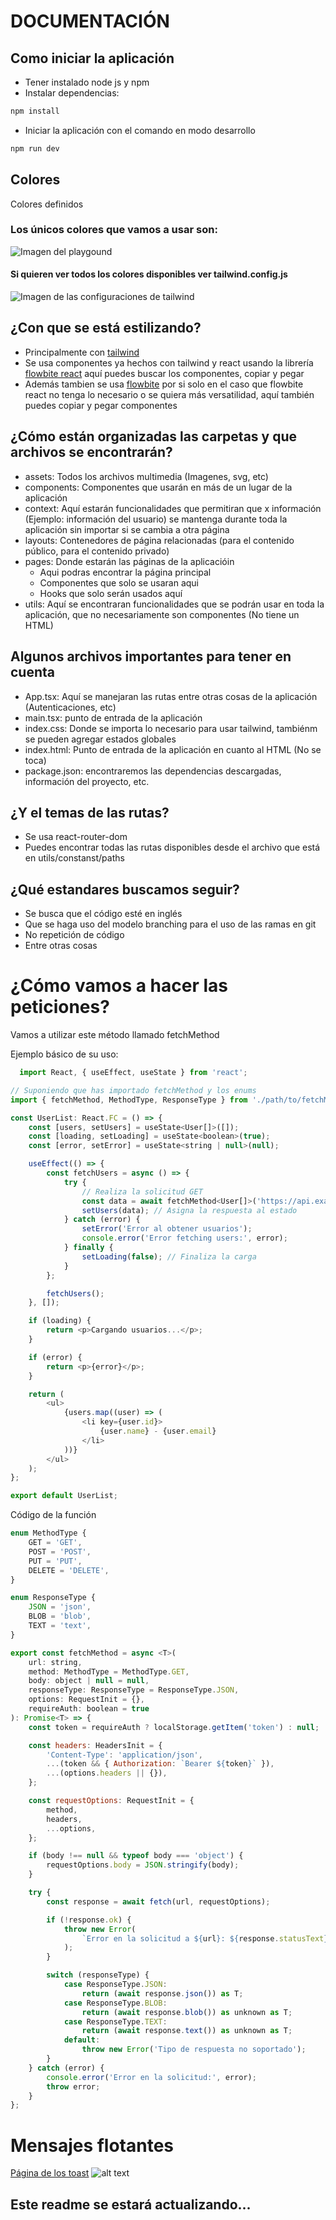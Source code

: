 # DOCUMENTACIÓN

## Como iniciar la aplicación

- Tener instalado node js y npm
- Instalar dependencias:

```javascript
npm install
```

- Iniciar la aplicación con el comando en modo desarrollo

```javascript
npm run dev
```

## Colores

Colores definidos

### Los únicos colores que vamos a usar son:

![Imagen del playgound](src/assets/img/Playgound.png)

#### Si quieren ver todos los colores disponibles ver tailwind.config.js

![Imagen de las configuraciones de tailwind](src/assets/img/tailwindConfig2.png)

## ¿Con que se está estilizando?

- Principalmente con [tailwind](https://tailwindcss.com/)
- Se usa componentes ya hechos con tailwind y react usando la librería [flowbite react](https://flowbite-react.com/) aquí puedes buscar los componentes, copiar y pegar
- Además tambien se usa [flowbite](https://flowbite.com/) por si solo en el caso que flowbite react no tenga lo necesario o se quiera más versatilidad, aquí también puedes copiar y pegar componentes

## ¿Cómo están organizadas las carpetas y que archivos se encontrarán?

- assets: Todos los archivos multimedia (Imagenes, svg, etc)
- components: Componentes que usarán en más de un lugar de la aplicación
- context: Aquí estarán funcionalidades que permitiran que x información (Ejemplo: información del usuario) se mantenga durante toda la aplicación sin importar si se cambia a otra página
- layouts: Contenedores de página relacionadas (para el contenido público, para el contenido privado)
- pages: Donde estarán las páginas de la aplicacióin
  - Aqui podras encontrar la página principal
  - Componentes que solo se usaran aqui
  - Hooks que solo serán usados aquí
- utils: Aquí se encontraran funcionalidades que se podrán usar en toda la aplicación, que no necesariamente son componentes (No tiene un HTML)

## Algunos archivos importantes para tener en cuenta

- App.tsx: Aquí se manejaran las rutas entre otras cosas de la aplicación (Autenticaciones, etc)
- main.tsx: punto de entrada de la aplicación
- index.css: Donde se importa lo necesario para usar tailwind, tambiénm se pueden agregar estados globales
- index.html: Punto de entrada de la aplicación en cuanto al HTML (No se toca)
- package.json: encontraremos las dependencias descargadas, información del proyecto, etc.

## ¿Y el temas de las rutas?

- Se usa react-router-dom
- Puedes encontrar todas las rutas disponibles desde el archivo que está en utils/constanst/paths

## ¿Qué estandares buscamos seguir?

- Se busca que el código esté en inglés
- Que se haga uso del modelo branching para el uso de las ramas en git
- No repetición de código
- Entre otras cosas

# ¿Cómo vamos a hacer las peticiones?

Vamos a utilizar este método llamado fetchMethod

Ejemplo básico de su uso:

```javascript
  import React, { useEffect, useState } from 'react';

// Suponiendo que has importado fetchMethod y los enums
import { fetchMethod, MethodType, ResponseType } from './path/to/fetchMethod';

const UserList: React.FC = () => {
    const [users, setUsers] = useState<User[]>([]);
    const [loading, setLoading] = useState<boolean>(true);
    const [error, setError] = useState<string | null>(null);

    useEffect(() => {
        const fetchUsers = async () => {
            try {
                // Realiza la solicitud GET
                const data = await fetchMethod<User[]>('https://api.example.com/users', MethodType.GET);
                setUsers(data); // Asigna la respuesta al estado
            } catch (error) {
                setError('Error al obtener usuarios');
                console.error('Error fetching users:', error);
            } finally {
                setLoading(false); // Finaliza la carga
            }
        };

        fetchUsers();
    }, []);

    if (loading) {
        return <p>Cargando usuarios...</p>;
    }

    if (error) {
        return <p>{error}</p>;
    }

    return (
        <ul>
            {users.map((user) => (
                <li key={user.id}>
                    {user.name} - {user.email}
                </li>
            ))}
        </ul>
    );
};

export default UserList;

```

Código de la función

```javascript
enum MethodType {
	GET = 'GET',
	POST = 'POST',
	PUT = 'PUT',
	DELETE = 'DELETE',
}

enum ResponseType {
	JSON = 'json',
	BLOB = 'blob',
	TEXT = 'text',
}

export const fetchMethod = async <T>(
	url: string,
	method: MethodType = MethodType.GET,
	body: object | null = null,
	responseType: ResponseType = ResponseType.JSON,
	options: RequestInit = {},
	requireAuth: boolean = true
): Promise<T> => {
	const token = requireAuth ? localStorage.getItem('token') : null;

	const headers: HeadersInit = {
		'Content-Type': 'application/json',
		...(token && { Authorization: `Bearer ${token}` }),
		...(options.headers || {}),
	};

	const requestOptions: RequestInit = {
		method,
		headers,
		...options,
	};

	if (body !== null && typeof body === 'object') {
		requestOptions.body = JSON.stringify(body);
	}

	try {
		const response = await fetch(url, requestOptions);

		if (!response.ok) {
			throw new Error(
				`Error en la solicitud a ${url}: ${response.statusText} (Status: ${response.status})`
			);
		}

		switch (responseType) {
			case ResponseType.JSON:
				return (await response.json()) as T;
			case ResponseType.BLOB:
				return (await response.blob()) as unknown as T;
			case ResponseType.TEXT:
				return (await response.text()) as unknown as T;
			default:
				throw new Error('Tipo de respuesta no soportado');
		}
	} catch (error) {
		console.error('Error en la solicitud:', error);
		throw error;
	}
};

```

# Mensajes flotantes

[Página de los toast](https://react-hot-toast.com/)
![alt text](src/assets/img/toastEjemplo.png)


## Este readme se estará actualizando...
